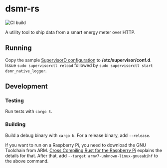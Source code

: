 # dsmr-rs

![CI build](https://github.com/mthmulders/dsmr-rs/workflows/CI%20build/badge.svg)

A utility tool to ship data from a smart energy meter over HTTP.

## Running
Copy the sample [SupervisorD configuration](./sample-supervisord-config) to **/etc/supervisor/conf.d**.
Issue `sudo supervisorctl reload` followed by `sudo supervisorctl start dsmr_native_logger`.

## Development

### Testing
Run tests with `cargo t`.

### Building
Build a debug binary with `cargo b`.
For a release binary, add `--release`.

If you want to run on a Raspberry Pi, you need to download the GNU Toolchain from ARM.
[Cross Compiling Rust for the Raspberry Pi](https://chacin.dev/blog/cross-compiling-rust-for-the-raspberry-pi/) explains the details for that.
After that, add `--target armv7-unknown-linux-gnueabihf` to the above command. 